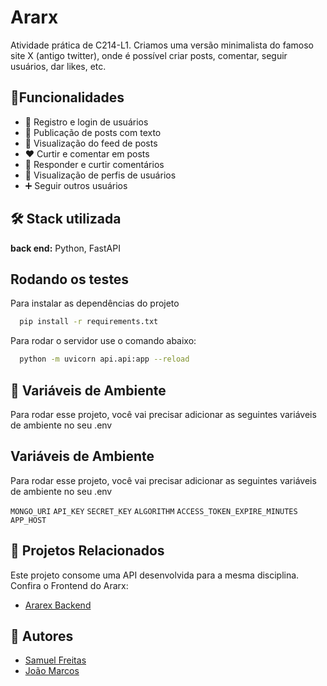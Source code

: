 
# Ararx

Atividade prática de C214-L1. Criamos uma versão minimalista do famoso site X (antigo twitter), onde é possível criar posts, comentar, seguir usuários, dar likes, etc.


## 🌟Funcionalidades

- 🔐 Registro e login de usuários
- 📝 Publicação de posts com texto
- 📰 Visualização do feed de posts
- ❤️ Curtir e comentar em posts
- 💬 Responder e curtir comentários
- 👤 Visualização de perfis de usuários
- ➕ Seguir outros usuários

## 🛠️ Stack utilizada
**back end:** Python, FastAPI

## Rodando os testes
Para instalar as dependências do projeto
```bash
  pip install -r requirements.txt
```
Para rodar o servidor use o comando abaixo:
```bash
  python -m uvicorn api.api:app --reload
```

## 🔧 Variáveis de Ambiente
Para rodar esse projeto, você vai precisar adicionar as seguintes variáveis de ambiente no seu .env


## Variáveis de Ambiente

Para rodar esse projeto, você vai precisar adicionar as seguintes variáveis de ambiente no seu .env

`MONGO_URI`
`API_KEY`
`SECRET_KEY`
`ALGORITHM`
`ACCESS_TOKEN_EXPIRE_MINUTES`
`APP_HOST`

## 🔗 Projetos Relacionados
Este projeto consome uma API desenvolvida para a mesma disciplina. Confira o Frontend do Ararx:

- [Ararex Backend](https://github.com/markinh00/C214-Ararx-backend)


## 👥 Autores
- [Samuel Freitas](https://github.com/SamuelFreitasSoares)
- [João Marcos](https://github.com/markinh00)


